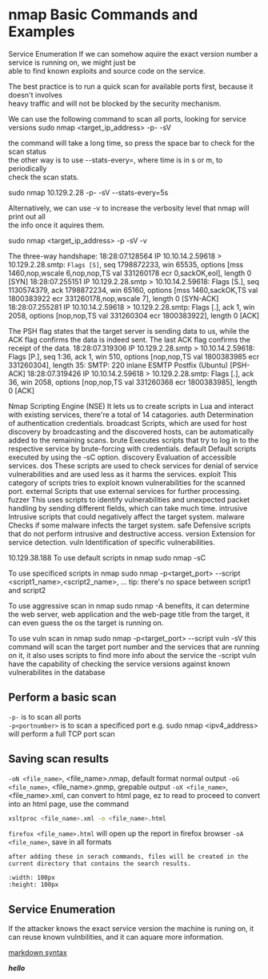 # nmap Basic Commands and Examples

Service Enumeration
If we can somehow aquire the exact version number a service is running on, we might just be  
able to find known exploits and source code on the service.

The best practice is to run a quick scan for available ports first, because it doesn't involves  
heavy traffic and will not be blocked by the security mechanism.

We can use the following command to scan all ports, looking for service versions
sudo nmap <target_ip_address> -p- -sV

the command will take a long time, so press the space bar to check for the scan status  
the other way is to use --stats-every=<time>, where time is in s or m, to periodically  
check the scan stats.

sudo nmap 10.129.2.28 -p- -sV --stats-every=5s

Alternatively, we can use -v to increase the verbosity level that nmap will print out all  
the info once it aquires them.

sudo nmap <target_ip_address> -p -sV -v

The three-way handshape:
18:28:07.128564 IP 10.10.14.2.59618 > 10.129.2.28.smtp: `Flags [S]`, seq 1798872233, win 65535, options [mss 1460,nop,wscale 6,nop,nop,TS val 331260178 ecr 0,sackOK,eol], length 0 [SYN]
18:28:07.255151 IP 10.129.2.28.smtp > 10.10.14.2.59618: Flags [S.], seq 1130574379, ack 1798872234, win 65160, options [mss 1460,sackOK,TS val 1800383922 ecr 331260178,nop,wscale 7], length 0 [SYN-ACK]
18:28:07.255281 IP 10.10.14.2.59618 > 10.129.2.28.smtp: Flags [.], ack 1, win 2058, options [nop,nop,TS val 331260304 ecr 1800383922], length 0 [ACK]

The PSH flag states that the target server is sending data to us, while the ACK flag confirms the data is indeed sent.
The last ACK flag confirms the receipt of the data.
18:28:07.319306 IP 10.129.2.28.smtp > 10.10.14.2.59618: Flags [P.], seq 1:36, ack 1, win 510, options [nop,nop,TS val 1800383985 ecr 331260304], length 35: SMTP: 220 inlane ESMTP Postfix (Ubuntu) [PSH-ACK]
18:28:07.319426 IP 10.10.14.2.59618 > 10.129.2.28.smtp: Flags [.], ack 36, win 2058, options [nop,nop,TS val 331260368 ecr 1800383985], length 0 [ACK]



Nmap Scripting Engine (NSE)
It lets us to create scripts in Lua and interact with existing services, there're a total of 14 catagories.
auth	Determination of authentication credentials.
broadcast	Scripts, which are used for host discovery by broadcasting and the discovered hosts, can be automatically added to the remaining scans.
brute	Executes scripts that try to log in to the respective service by brute-forcing with credentials.
default	Default scripts executed by using the -sC option.
discovery	Evaluation of accessible services.
dos	These scripts are used to check services for denial of service vulnerabilities and are used less as it harms the services.
exploit	This category of scripts tries to exploit known vulnerabilities for the scanned port.
external	Scripts that use external services for further processing.
fuzzer	This uses scripts to identify vulnerabilities and unexpected packet handling by sending different fields, which can take much time.
intrusive	Intrusive scripts that could negatively affect the target system.
malware	Checks if some malware infects the target system.
safe	Defensive scripts that do not perform intrusive and destructive access.
version	Extension for service detection.
vuln	 Identification of specific vulnerabilities.

10.129.38.188
To use default scripts in nmap
sudo nmap <target> -sC

To use specificed scripts in nmap
sudo nmap <target> -p<target_port> --script <script1_name>,<script2_name>, ...
tip: there's no space between script1 and script2

To use aggressive scan in nmap
sudo nmap <target> -A
benefits, it can determine the web server, web application and the web-page title from the target, it can even guess the os the target is running on.

To use vuln scan in nmap
sudo nmap <target> -p<target_port> --script vuln -sV
this command will scan the target port number and the services that are running on it, it also uses scripts to find more info about the service
the -script vuln have the capability of checking the service versions against known vulnerabilites in the database




## Perform a basic scan
`-p-` is to scan all ports  
`-p<portnumber>` is to scan a specificed port
e.g. sudo nmap <ipv4_address> will perform a full TCP port scan


## Saving scan results
`-oN <file_name>`, <file_name>.nmap, default format normal output
`-oG <file_name>`, <file_name>.gnmp, grepable output
`-oX <file_name>`, <file_name>.xml, can convert to html page, ez to read
to proceed to convert into an html page, use the command
```bash
xsltproc <file_name>.xml -o <file_name>.html
```

`firefox <file_name>.html` will open up the report in firefox browser
`-oA <file_name>`, save in all formats
```{tip}
after adding these in serach commands, files will be created in the
current directory that contains the search results.
```

```{figure} /_static/test/tp.png
:width: 100px
:height: 100px
```

## Service Enumeration

If the attacker knows the exact service version the machine is runing on, it can reuse known vulnbilities, and it can aquare more information.
  
[markdown syntax](https://www.markdownguide.org/cheat-sheet/)

***hello***

